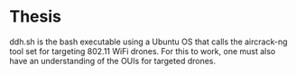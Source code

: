 # Thesis

ddh.sh is the bash executable using a Ubuntu OS that calls the aircrack-ng tool set for targeting 802.11 WiFi drones. For this to work, one must also have an understanding of the OUIs for targeted drones.
